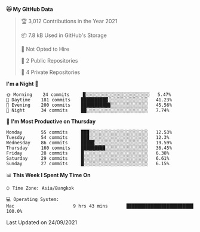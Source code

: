 <!--START_SECTION:waka-->
**🐱 My GitHub Data** 

> 🏆 3,012 Contributions in the Year 2021
 > 
> 📦 7.8 kB Used in GitHub's Storage 
 > 
> 🚫 Not Opted to Hire
 > 
> 📜 2 Public Repositories 
 > 
> 🔑 4 Private Repositories  
 > 
**I'm a Night 🦉** 

```text
🌞 Morning    24 commits     █░░░░░░░░░░░░░░░░░░░░░░░░   5.47% 
🌆 Daytime    181 commits    ██████████░░░░░░░░░░░░░░░   41.23% 
🌃 Evening    200 commits    ███████████░░░░░░░░░░░░░░   45.56% 
🌙 Night      34 commits     ██░░░░░░░░░░░░░░░░░░░░░░░   7.74%

```
📅 **I'm Most Productive on Thursday** 

```text
Monday       55 commits     ███░░░░░░░░░░░░░░░░░░░░░░   12.53% 
Tuesday      54 commits     ███░░░░░░░░░░░░░░░░░░░░░░   12.3% 
Wednesday    86 commits     █████░░░░░░░░░░░░░░░░░░░░   19.59% 
Thursday     160 commits    █████████░░░░░░░░░░░░░░░░   36.45% 
Friday       28 commits     █░░░░░░░░░░░░░░░░░░░░░░░░   6.38% 
Saturday     29 commits     █░░░░░░░░░░░░░░░░░░░░░░░░   6.61% 
Sunday       27 commits     █░░░░░░░░░░░░░░░░░░░░░░░░   6.15%

```


📊 **This Week I Spent My Time On** 

```text
⌚︎ Time Zone: Asia/Bangkok

💻 Operating System: 
Mac                      9 hrs 43 mins       █████████████████████████   100.0%

```


 Last Updated on 24/09/2021
<!--END_SECTION:waka-->